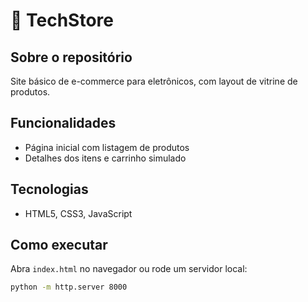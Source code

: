 # 🛒 TechStore

## Sobre o repositório
Site básico de e-commerce para eletrônicos, com layout de vitrine de produtos.

## Funcionalidades
- Página inicial com listagem de produtos
- Detalhes dos itens e carrinho simulado

## Tecnologias
- HTML5, CSS3, JavaScript

## Como executar
Abra `index.html` no navegador ou rode um servidor local:
```bash
python -m http.server 8000
